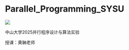 # Parallel_Programming_SYSU

![](https://img.shields.io/badge/platform-linux-brightgreen.svg)

中山大学2025并行程序设计与算法实验

授课：黄聃老师



